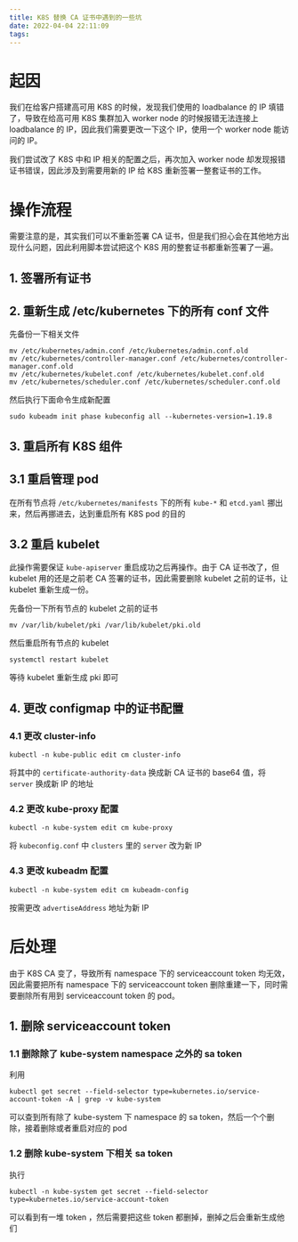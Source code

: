 ```yaml
---
title: K8S 替换 CA 证书中遇到的一些坑
date: 2022-04-04 22:11:09
tags:
---
```


# 起因

我们在给客户搭建高可用 K8S 的时候，发现我们使用的 loadbalance 的 IP 填错了，导致在给高可用 K8S 集群加入 worker node 的时候报错无法连接上 loadbalance 的 IP，因此我们需要更改一下这个 IP，使用一个 worker node 能访问的 IP。

我们尝试改了 K8S 中和 IP 相关的配置之后，再次加入 worker node 却发现报错证书错误，因此涉及到需要用新的 IP 给 K8S 重新签署一整套证书的工作。

# 操作流程

需要注意的是，其实我们可以不重新签署 CA 证书，但是我们担心会在其他地方出现什么问题，因此利用脚本尝试把这个 K8S 用的整套证书都重新签署了一遍。

## 1. 签署所有证书

## 2. 重新生成 /etc/kubernetes 下的所有 conf 文件

先备份一下相关文件

```shell
mv /etc/kubernetes/admin.conf /etc/kubernetes/admin.conf.old
mv /etc/kubernetes/controller-manager.conf /etc/kubernetes/controller-manager.conf.old
mv /etc/kubernetes/kubelet.conf /etc/kubernetes/kubelet.conf.old
mv /etc/kubernetes/scheduler.conf /etc/kubernetes/scheduler.conf.old
```

然后执行下面命令生成新配置

```shell
sudo kubeadm init phase kubeconfig all --kubernetes-version=1.19.8
```

## 3. 重启所有 K8S 组件

## 3.1 重启管理 pod

在所有节点将 `/etc/kubernetes/manifests` 下的所有 `kube-*` 和 `etcd.yaml` 挪出来，然后再挪进去，达到重启所有 K8S pod 的目的

## 3.2 重启 kubelet 

此操作需要保证 `kube-apiserver` 重启成功之后再操作。由于 CA 证书改了，但 kubelet 用的还是之前老 CA 签署的证书，因此需要删除 kubelet 之前的证书，让 kubelet 重新生成一份。

先备份一下所有节点的 kubelet 之前的证书

```shell
mv /var/lib/kubelet/pki /var/lib/kubelet/pki.old
```

然后重启所有节点的 kubelet

```shell
systemctl restart kubelet
```

等待 kubelet 重新生成 pki 即可

## 4. 更改 configmap 中的证书配置

### 4.1 更改 cluster-info

```shell
kubectl -n kube-public edit cm cluster-info
```

将其中的 `certificate-authority-data` 换成新 CA 证书的 base64 值，将 `server` 换成新 IP 的地址

### 4.2 更改 kube-proxy 配置

```shell
kubectl -n kube-system edit cm kube-proxy
```

将 `kubeconfig.conf` 中 `clusters` 里的 `server` 改为新 IP

### 4.3 更改 kubeadm 配置

```shell
kubectl -n kube-system edit cm kubeadm-config
```

按需更改 `advertiseAddress` 地址为新 IP

# 后处理

由于 K8S CA 变了，导致所有 namespace 下的 serviceaccount token 均无效，因此需要把所有 namespace 下的 serviceaccount token 删除重建一下，同时需要删除所有用到 serviceaccount token 的 pod。

## 1. 删除 serviceaccount token

### 1.1 删除除了 kube-system namespace 之外的 sa token

利用 

```shell
kubectl get secret --field-selector type=kubernetes.io/service-account-token -A | grep -v kube-system
```

可以查到所有除了 kube-system 下 namespace 的 sa token，然后一个个删除，接着删除或者重启对应的 pod

### 1.2 删除 kube-system 下相关 sa token

执行

```shell
kubectl -n kube-system get secret --field-selector type=kubernetes.io/service-account-token
```

可以看到有一堆 token ，然后需要把这些 token 都删掉，删掉之后会重新生成他们
